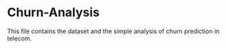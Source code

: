 # Churn-Analysis
This file contains the dataset and the simple analysis of churn prediction in telecom.
